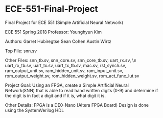 # ECE-551-Final-Project
Final Project for ECE 551 (Simple Artificial Neural Network)

ECE 551 Spring 2018
Professor:          Younghyun Kim

Authors:            Garret Hubiregtse
                    Sean Cohen
                    Austin Wirtz
          
Top File:           snn.sv

Other Files:        snn_tb.sv, snn_core.sv, snn_core_tb.sv, uart_rx.sv, \n
                    uart_rx_tb.sv, uart_tx.sv, uart_tx_tb.sv, mac.sv, rst_synch.sv,
                    ram_output_unit.sv, ram_hidden_unit.sv, ram_input_unit.sv,
                    rom_output_weight.sv, rom_hidden_weight.sv, rom_act_func_lut.sv

Project Goal:       Using an FPGA, create a Simple Artificial Neural Network(SNN)
                    that is able to read hand written digits (0-9) and determine if the
                    digit is in fact a digit and if it is, what digit it is.
                    
Other Details:      FPGA is a DE0-Nano (Altera FPGA Board)
                    Design is done using the SystemVerilog HDL
